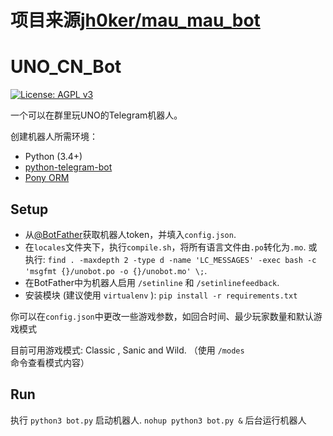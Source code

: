
 # 项目来源[jh0ker/mau_mau_bot](https://github.com/jh0ker/mau_mau_bot)
 
# UNO_CN_Bot

[![License: AGPL v3](https://img.shields.io/badge/License-AGPL%20v3-blue.svg)](./LICENSE)

一个可以在群里玩UNO的Telegram机器人。

创建机器人所需环境：

- Python (3.4+)
- [python-telegram-bot](https://github.com/python-telegram-bot/python-telegram-bot)
- [Pony ORM](https://ponyorm.com/)

## Setup

- 从[@BotFather](http://telegram.me/BotFather)获取机器人token，并填入`config.json`.
- 在`locales`文件夹下，执行`compile.sh`，将所有语言文件由`.po`转化为`.mo`.
  或执行: `find . -maxdepth 2 -type d -name 'LC_MESSAGES' -exec bash -c 'msgfmt {}/unobot.po -o {}/unobot.mo' \;`.
- 在BotFather中为机器人启用 `/setinline` 和 `/setinlinefeedback`.
- 安装模块 (建议使用 `virtualenv` ): `pip install -r requirements.txt`

你可以在`config.json`中更改一些游戏参数，如回合时间、最少玩家数量和默认游戏模式

目前可用游戏模式: Classic , Sanic and Wild. （使用 `/modes` 命令查看模式内容）

## Run
执行 `python3 bot.py` 启动机器人.
		`nohup python3 bot.py &` 后台运行机器人
